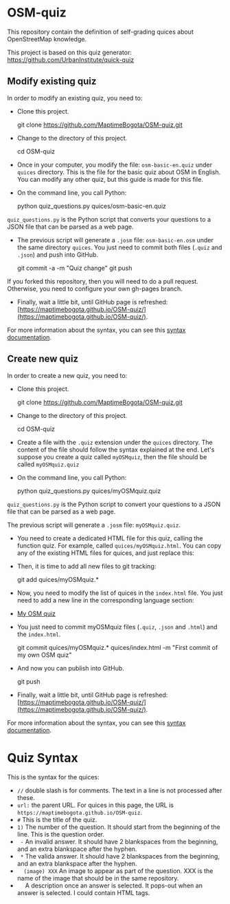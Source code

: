 # OSM-quiz

This repository contain the definition of self-grading quices about OpenStreetMap knowledge.

This project is based on this quiz generator: https://github.com/UrbanInstitute/quick-quiz

## Modify existing quiz

In order to modify an existing quiz, you need to:

* Clone this project.

    git clone https://github.com/MaptimeBogota/OSM-quiz.git

* Change to the directory of this project.

    cd OSM-quiz

* Once in your computer, you modify the file: `osm-basic-en.quiz` under `quices` directory.
This is the file for the basic quiz about OSM in English.
You can modify any other quiz, but this guide is made for this file.

* On the command line, you call Python:

    python quiz_questions.py quices/osm-basic-en.quiz

`quiz_questions.py` is the Python script that converts your questions to a JSON file that can be parsed as a web page.

* The previous script will generate a `.josm` file: `osm-basic-en.osm` under the same directory `quices`.
You just need to commit both files (`.quiz` and `.json`) and push into GitHub.

    git commit -a -m "Quiz change"
    git push

If you forked this repository, then you will need to do a pull request. Otherwise, you need to configure your own gh-pages branch.

* Finally, wait a little bit, until GitHub page is refreshed: [https://maptimebogota.github.io/OSM-quiz/](https://maptimebogota.github.io/OSM-quiz/).

For more information about the syntax, you can see this [syntax documentation](https://github.com/UrbanInstitute/quick-quiz#readme).

## Create new quiz

In order to create a new quiz, you need to:

* Clone this project.

    git clone https://github.com/MaptimeBogota/OSM-quiz.git

* Change to the directory of this project.

    cd OSM-quiz

* Create a file with the `.quiz` extension under the `quices` directory.
The content of the file should follow the syntax explained at the end.
Let's suppose you create a quiz called `myOSMquiz`, then the file should be called `myOSMquiz.quiz`

* On the command line, you call Python:

    python quiz_questions.py quices/myOSMquiz.quiz

`quiz_questions.py` is the Python script to convert your questions to a JSON file that can be parsed as a web page.

The previous script will generate a `.josm` file: `myOSMquiz.quiz`.

* You need to create a dedicated HTML file for this quiz, calling the function quiz.
For example, called `quices/myOSMquiz.html`.
You can copy any of the existing HTML files for quices, and just replace this:

    <script>
      $(function() {
        $('#quiz').quiz("quices/myOSMquiz.json");
      });
    </script>

* Then, it is time to add all new files to git tracking:

    git add quices/myOSMquiz.*

* Now, you need to modify the list of quices in the `index.html` file.
You just need to add a new line in the corresponding language section:

    <li><a href="myOSMquiz.html">My OSM quiz</a></li>

* You just need to commit myOSMquiz files (`.quiz`, `.json` and `.html`) and the `index.html`.

    git commit quices/myOSMquiz.* quices/index.html -m "First commit of my own OSM quiz"

* And now you can publish into GitHub.

    git push

* Finally, wait a little bit, until GitHub page is refreshed: [https://maptimebogota.github.io/OSM-quiz/](https://maptimebogota.github.io/OSM-quiz/).

For more information about the syntax, you can see this [syntax documentation](https://github.com/UrbanInstitute/quick-quiz#readme).


# Quiz Syntax

This is the syntax for the quices:

* `//` double slash is for comments. The text in a line is not processed after these.
* `url:` the parent URL.
For quices in this page, the URL is `https://maptimebogota.github.io/OSM-quiz`.
* `#` This is the title of the quiz.
* `1)` The number of the question.
It should start from the beginning of the line.
This is the question order.
* `  - ` An invalid answer.
It should have 2 blankspaces from the beginning, and an extra blankspace after the hyphen.
* `  * ` The valida answer.
It should have 2 blankspaces from the beginning, and an extra blankspace after the hyphen.
* `  (image) XXX` An image to appear as part of the question.
XXX is the name of the image that should be in the same repository.
* `  ` A description once an answer is selected.
It pops-out when an answer is selected.
I could contain HTML tags.

